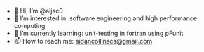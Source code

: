 - 👋 Hi, I’m @aijac0
- 👀 I’m interested in: software engineering and high performance computing
- 🌱 I’m currently learning: unit-testing in fortran using pFunit
- 📫 How to reach me: aidancollinscs@gmail.com
